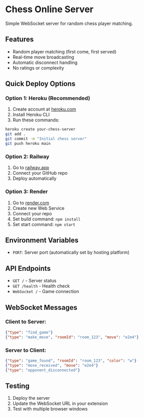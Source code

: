 # Chess Online Server

Simple WebSocket server for random chess player matching.

## Features
- Random player matching (first come, first served)
- Real-time move broadcasting
- Automatic disconnect handling
- No ratings or complexity

## Quick Deploy Options

### Option 1: Heroku (Recommended)
1. Create account at [heroku.com](https://heroku.com)
2. Install Heroku CLI
3. Run these commands:
```bash
heroku create your-chess-server
git add .
git commit -m "Initial chess server"
git push heroku main
```

### Option 2: Railway
1. Go to [railway.app](https://railway.app)
2. Connect your GitHub repo
3. Deploy automatically

### Option 3: Render
1. Go to [render.com](https://render.com)
2. Create new Web Service
3. Connect your repo
4. Set build command: `npm install`
5. Set start command: `npm start`

## Environment Variables
- `PORT`: Server port (automatically set by hosting platform)

## API Endpoints
- `GET /` - Server status
- `GET /health` - Health check
- `WebSocket /` - Game connection

## WebSocket Messages

### Client to Server:
```json
{"type": "find_game"}
{"type": "make_move", "roomId": "room_123", "move": "e2e4"}
```

### Server to Client:
```json
{"type": "game_found", "roomId": "room_123", "color": "w"}
{"type": "move_received", "move": "e2e4"}
{"type": "opponent_disconnected"}
```

## Testing
1. Deploy the server
2. Update the WebSocket URL in your extension
3. Test with multiple browser windows
